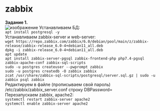 # zabbix
**Задание 1.**  
![изображение](https://github.com/Copakaban/zabbix/assets/118304300/b990d28c-4329-48a1-a6a3-d163b6f44df5)
Устанавливаем БД:  
`apt install postgresql -y`  
Устанавливаем zabbix-server и web-server:  
`wget https://repo.zabbix.com/zabbix/6.0/debian/pool/main/z/zabbix-release/zabbix-release_6.0-4+debian11_all.deb`  
`dpkg -i zabbix-release_6.0-4+debian11_all.deb`  
`apt update`  
`apt install zabbix-server-pgsql zabbix-frontend-php php7.4-pgsql zabbix-apache-conf zabbix-sql-scripts`  
`sudo -u postgres createuser --pwprompt zabbix`  
`sudo -u postgres createdb -O zabbix zabbix`  
`zcat /usr/share/zabbix-sql-scripts/postgresql/server.sql.gz | sudo -u zabbix psql zabbix`  
Редактируем в файле (прописываем свой пароль) /etc/zabbix/zabbix_server.conf строку DBPassword=  
Перезапускаем zabbix, apache2:  
`systemctl restart zabbix-server apache2`  
`systemctl enable zabbix-server apache2`
